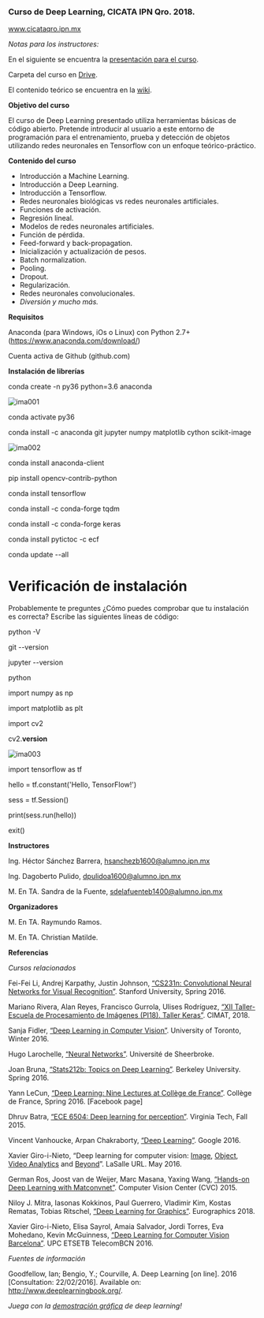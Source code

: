 ### Curso de Deep Learning, CICATA IPN Qro. 2018.
www.cicataqro.ipn.mx


_Notas para los instructores:_

En el siguiente se encuentra la [presentación para el curso](https://docs.google.com/presentation/d/1bH6CFAhBaSgL6xC21K4GCNIy6dnb9gfB2beEpRJX660/edit?usp=sharing).

Carpeta del curso en [Drive](https://drive.google.com/drive/folders/1aMvmaUOgp3H9lPXoWzzPNoRznzgH5tIQ?usp=sharing).

El contenido teórico se encuentra en la [wiki](https://github.com/hector-sab/2018-09_DeepLearning/wiki).


__Objetivo del curso__

El curso de Deep Learning presentado utiliza herramientas básicas de código abierto. Pretende introducir al usuario a este entorno de programación para el entrenamiento, prueba y detección de objetos utilizando redes neuronales en Tensorflow con un enfoque teórico-práctico. 


__Contenido del curso__

* Introducción a Machine Learning.
* Introducción a Deep Learning.
* Introducción a Tensorflow.
* Redes neuronales biológicas vs redes neuronales artificiales.
* Funciones de activación.
* Regresión lineal.
* Modelos de redes neuronales artificiales.
* Función de pérdida.
* Feed-forward y back-propagation.
* Inicialización y actualización de pesos.
* Batch normalization.
* Pooling.
* Dropout.
* Regularización.
* Redes neuronales convolucionales.
* _Diversión y mucho más._


__Requisitos__ 

Anaconda (para Windows, iOs o Linux) con Python 2.7+ (https://www.anaconda.com/download/)

Cuenta activa de Github (github.com)

__Instalación de librerías__

conda create -n py36 python=3.6 anaconda

![ima001](https://docs.google.com/drawings/d/e/2PACX-1vTbUqswknPfLuDOWezlqqNNuhZ2hwlSGkxnh-pSieYD3sa_Uh-Yr5-Wq6WVDsJkCGcjHjoaHsw-JsW2/pub?w=753&h=216)

conda activate py36

conda install -c anaconda git jupyter numpy matplotlib cython scikit-image

![ima002](https://docs.google.com/drawings/d/e/2PACX-1vQS5Z2_WR9oDPHOz5g5f0bHot8UpA6meyWwU20HxxsC-h3dDxY4N-o8jRdYI1i8VAbyrThnMMmpwnFx/pub?w=1012&h=307)

conda install anaconda-client

pip install opencv-contrib-python

conda install tensorflow 

conda install -c conda-forge tqdm

conda install -c conda-forge keras

conda install pytictoc -c ecf

conda update --all


# Verificación de instalación

Probablemente te preguntes ¿Cómo puedes comprobar que tu instalación es correcta? Escribe las siguientes líneas de código:

python -V

git --version

jupyter --version

python

import numpy as np

import matplotlib as plt

import cv2

cv2.__version__

![ima003](https://docs.google.com/drawings/d/e/2PACX-1vSeZYvCdT1r0aTybL4pf_IA1frawKi_94KIVfjzFdAoDA4LfHr4vXD2VqHjT0aT1yzWhV9jS2rtE45X/pub?w=1362&h=549)

import tensorflow as tf

hello = tf.constant('Hello, TensorFlow!')

sess = tf.Session()

print(sess.run(hello))

exit()




__Instructores__

Ing. Héctor Sánchez Barrera, hsanchezb1600@alumno.ipn.mx

Ing. Dagoberto Pulido, dpulidoa1600@alumno.ipn.mx

M. En TA. Sandra de la Fuente, sdelafuenteb1400@alumno.ipn.mx



__Organizadores__

M. En TA. Raymundo Ramos.

M. En TA. Christian Matilde.



__Referencias__

_Cursos relacionados_

Fei-Fei Li, Andrej Karpathy, Justin Johnson, [“CS231n: Convolutional Neural Networks for Visual Recognition”](http://cs231n.stanford.edu/). Stanford University, Spring 2016.

Mariano Rivera, Alan Reyes, Francisco Gurrola, Ulises Rodríguez, [“XII Taller-Escuela de Procesamiento de Imágenes (PI18). Taller Keras”](http://pi2018.eventos.cimat.mx). CIMAT, 2018. 

Sanja Fidler, [“Deep Learning in Computer Vision”](http://www.cs.toronto.edu/~fidler/teaching/2015/CSC2523.html). University of Toronto, Winter 2016.

Hugo Larochelle, [“Neural Networks”](http://info.usherbrooke.ca/hlarochelle/neural_networks/content.html). Université de Sheerbroke.

Joan Bruna, [“Stats212b: Topics on Deep Learning”](https://github.com/joanbruna/stat212b). Berkeley University. Spring 2016.

Yann LeCun, [“Deep Learning: Nine Lectures at Collège de France”](http://cilvr.nyu.edu/doku.php?id=courses%3Adeeplearning-cdf2016%3Astart). Collège de France, Spring 2016. [Facebook page]

Dhruv Batra, [“ECE 6504: Deep learning for perception”](https://computing.ece.vt.edu/~f15ece6504/). Virginia Tech, Fall 2015.

Vincent Vanhoucke, Arpan Chakraborty, [“Deep Learning”](https://www.udacity.com/course/deep-learning--ud730). Google 2016.

Xavier Giro-i-Nieto, “Deep learning for computer vision: [Image](http://www.slideshare.net/xavigiro/deep-learning-for-computer-vision-14-image-analytics-lasalle-2016), [Object](http://www.slideshare.net/xavigiro/deep-learning-for-computer-vision-24-object-analytics-lasalle-2016), [Video Analytics](http://www.slideshare.net/xavigiro/deep-learning-for-computer-vision-34-video-analytics-lasalle-2016) and [Beyond](http://www.slideshare.net/xavigiro/deep-learning-for-computer-vision-44-beyond-vision-lasalle-2016)”. LaSalle URL. May 2016.

German Ros, Joost van de Weijer, Marc Masana, Yaxing Wang, [“Hands-on Deep Learning with Matconvnet”](http://www.cvc.uab.es/~gros/index.php/hands-on-deep-learning-with-matconvnet/). Computer Vision Center (CVC) 2015.

Niloy J. Mitra, Iasonas Kokkinos, Paul Guerrero, Vladimir Kim, Kostas Rematas, Tobias Ritschel, [“Deep Learning for Graphics”](http://geometry.cs.ucl.ac.uk/dl4g/). Eurographics 2018.

Xavier Giro-i-Nieto,	Elisa Sayrol,	Amaia Salvador,	Jordi Torres,	Eva Mohedano,	Kevin McGuinness, [“Deep Learning for Computer Vision Barcelona”](http://imatge-upc.github.io/telecombcn-2016-dlcv/). UPC ETSETB TelecomBCN 2016.


_Fuentes de información_

Goodfellow, Ian; Bengio, Y.; Courville, A. Deep Learning [on line].    2016 [Consultation: 22/02/2016]. Available on: <http://www.deeplearningbook.org/>. 


_Juega con la [demostración gráfica](http://playground.tensorflow.org/#activation=relu&regularization=L1&batchSize=10&dataset=gauss&regDataset=reg-plane&learningRate=0.01&regularizationRate=0&noise=0&networkShape=4,2&seed=0.42360&showTestData=true&discretize=true&percTrainData=50&x=true&y=true&xTimesY=false&xSquared=false&ySquared=false&cosX=false&sinX=false&cosY=false&sinY=false&collectStats=false&problem=classification&initZero=false&hideText=false) de deep learning!_
